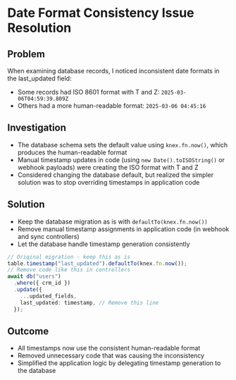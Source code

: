 # Date Format Consistency Issue Resolution

## Problem

When examining database records, I noticed inconsistent date formats in the last_updated field:

- Some records had ISO 8601 format with T and Z: `2025-03-06T04:59:39.809Z`
- Others had a more human-readable format: `2025-03-06 04:45:16`

## Investigation

- The database schema sets the default value using `knex.fn.now()`, which produces the human-readable format
- Manual timestamp updates in code (using `new Date().toISOString()` or webhook payloads) were creating the ISO format with T and Z
- Considered changing the database default, but realized the simpler solution was to stop overriding timestamps in application code

## Solution

- Keep the database migration as is with `defaultTo(knex.fn.now())`
- Remove manual timestamp assignments in application code (in webhook and sync controllers)
- Let the database handle timestamp generation consistently

```typescript
// Original migration - keep this as is
table.timestamp("last_updated").defaultTo(knex.fn.now());
// Remove code like this in controllers
await db("users")
  .where({ crm_id })
  .update({
    ...updated_fields,
    last_updated: timestamp, // Remove this line
  });
```

## Outcome

- All timestamps now use the consistent human-readable format
- Removed unnecessary code that was causing the inconsistency
- Simplified the application logic by delegating timestamp generation to the database
